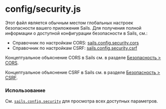 # config/security.js

Этот файл является обычным местом глобальных настроек безопасности вашего приложения Sails. Для получения полной информации о доступной конфигурации безопасности в Sails, см.:

* Справочник по настройкам CORS: [sails.config.security.cors](https://sailsjs.com/documentation/reference/configuration/sails-config-security-cors)
* Справочник по настройкам CSRF: [sails.config.security.csrf](https://sailsjs.com/documentation/reference/configuration/sails-config-security-csrf)

Концептуальное объяснение CORS в Sails см. в разделе [Безопасность > CORS](https://sailsjs.com/documentation/concepts/security/cors).

Концептуальное объяснение CSRF в Sails см. в разделе [Безопасность > CSRF](https://sailsjs.com/documentation/concepts/security/csrf).

### Использование

См. [`sails.config.security`](https://sailsjs.com/documentation/reference/configuration/sails-config-security) для просмотра всех доступных параметров.


<docmeta name="displayName" value="security.js">
